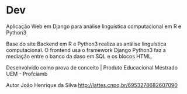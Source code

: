 # Dev
Aplicação Web em Django para análise linguística computacional em R e Python3


Base do site Backend em R e Python3 realiza as análise linguística computacional. O frontend usa o framework Django Python3 faz a mediação entre o banco da daso em SQL e os blocos HTML.

Desenvolvido como prova de conceito | Produto Educacional Mestrado UEM - Profciamb

Autor João Henrique da Silva http://lattes.cnpq.br/6953278682607090
